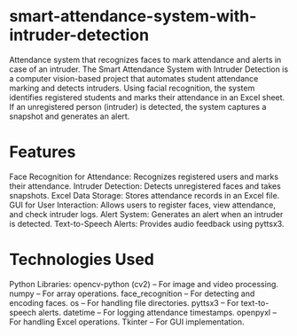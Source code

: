 # smart-attendance-system-with-intruder-detection
Attendance system that recognizes faces to mark attendance and alerts in case of an intruder.
The Smart Attendance System with Intruder Detection is a computer vision-based project that automates student attendance marking and detects intruders. Using facial recognition, the system identifies registered students and marks their attendance in an Excel sheet. If an unregistered person (intruder) is detected, the system captures a snapshot and generates an alert.


# Features

Face Recognition for Attendance: Recognizes registered users and marks their attendance.
Intruder Detection: Detects unregistered faces and takes snapshots.
Excel Data Storage: Stores attendance records in an Excel file.
GUI for User Interaction: Allows users to register faces, view attendance, and check intruder logs.
Alert System: Generates an alert when an intruder is detected.
Text-to-Speech Alerts: Provides audio feedback using pyttsx3.

# Technologies Used
Python Libraries:
opencv-python (cv2) – For image and video processing.
numpy – For array operations.
face_recognition – For detecting and encoding faces.
os – For handling file directories.
pyttsx3 – For text-to-speech alerts.
datetime – For logging attendance timestamps.
openpyxl – For handling Excel operations.
Tkinter – For GUI implementation.
